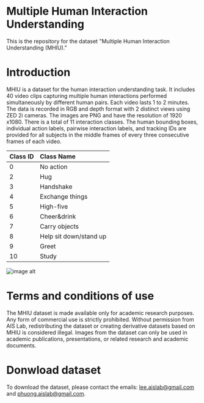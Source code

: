 # Multiple Human Interaction Understanding
This is the repository for the dataset "Multiple Human Interaction Understanding (MHIU)."

# Introduction
MHIU is a dataset for the human interaction understanding task. It includes 40 video clips capturing multiple human interactions performed simultaneously by different human pairs. Each video lasts 1 to 2 minutes. The data is recorded in RGB and depth format with 2 distinct views using ZED 2i cameras. The images are PNG and have the resolution of 1920 x1080. There is a total of 11 interaction classes. The human bounding boxes, individual action labels, pairwise interaction labels, and tracking IDs are provided for all subjects in the middle frames of every three consecutive frames of each video. 

| Class ID | Class Name |
| :- | :- | 
| 0 | No action |
| 2 | Hug |
| 3 | Handshake |
| 4 | Exchange things |
| 5 | High-five |
| 6 | Cheer&drink |
| 7 | Carry objects |
| 8 | Help sit down/stand up |
| 9 | Greet |
| 10 | Study |

![image alt](https://github.com/ais-lab/MHIU_Dataset/blob/85c37ec21a5d975181e954260f93107582944962/Picture1.png)

# Terms and conditions of use
The MHIU dataset is made available only for academic research purposes. Any form of commercial use is strictly prohibited.
Without permission from AIS Lab, redistributing the dataset or creating derivative datasets based on MHIU is considered illegal.
Images from the dataset can only be used in academic publications, presentations, or related research and academic documents.

# Donwload dataset
To download the dataset, please contact the emails: lee.aislab@gmail.com and phuong.aislab@gmail.com. 
